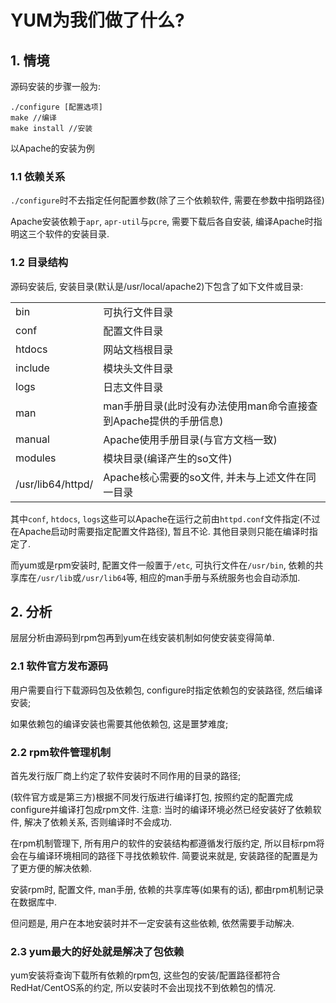 # YUM为我们做了什么?

## 1. 情境

源码安装的步骤一般为:

```
./configure [配置选项]
make //编译
make install //安装
```

以Apache的安装为例

### 1.1 依赖关系

`./configure`时不去指定任何配置参数(除了三个依赖软件, 需要在参数中指明路径)

Apache安装依赖于`apr`, `apr-util`与`pcre`, 需要下载后各自安装, 编译Apache时指明这三个软件的安装目录.

### 1.2 目录结构

源码安装后, 安装目录(默认是/usr/local/apache2)下包含了如下文件或目录:

|                   |                                                                  |
| :---------------- | :--------------------------------------------------------------- |
| bin               | 可执行文件目录                                                   |
| conf              | 配置文件目录                                                     |
| htdocs            | 网站文档根目录                                                   |
| include           | 模块头文件目录                                                   |
| logs              | 日志文件目录                                                     |
| man               | man手册目录(此时没有办法使用man命令直接查到Apache提供的手册信息) |
| manual            | Apache使用手册目录(与官方文档一致)                               |
| modules           | 模块目录(编译产生的so文件)                                       |
| /usr/lib64/httpd/ | Apache核心需要的so文件, 并未与上述文件在同一目录                 |

其中`conf`, `htdocs`, `logs`这些可以Apache在运行之前由`httpd.conf`文件指定(不过在Apache启动时需要指定配置文件路径), 暂且不论. 其他目录则只能在编译时指定了.

而yum或是rpm安装时, 配置文件一般置于`/etc`, 可执行文件在`/usr/bin`, 依赖的共享库在`/usr/lib`或`/usr/lib64`等, 相应的man手册与系统服务也会自动添加.

## 2. 分析

层层分析由源码到rpm包再到yum在线安装机制如何使安装变得简单.

### 2.1 软件官方发布源码

用户需要自行下载源码包及依赖包, configure时指定依赖包的安装路径, 然后编译安装;

如果依赖包的编译安装也需要其他依赖包, 这是噩梦难度;

### 2.2 rpm软件管理机制

首先发行版厂商上约定了软件安装时不同作用的目录的路径;

(软件官方或是第三方)根据不同发行版进行编译打包, 按照约定的配置完成configure并编译打包成rpm文件. 注意: 当时的编译环境必然已经安装好了依赖软件, 解决了依赖关系, 否则编译时不会成功.

在rpm机制管理下, 所有用户的软件的安装结构都遵循发行版约定, 所以目标rpm将会在与编译环境相同的路径下寻找依赖软件. 简要说来就是, 安装路径的配置是为了更方便的解决依赖.

安装rpm时, 配置文件, man手册, 依赖的共享库等(如果有的话), 都由rpm机制记录在数据库中.

但问题是, 用户在本地安装时并不一定安装有这些依赖, 依然需要手动解决.

### 2.3 yum最大的好处就是解决了包依赖

yum安装将查询下载所有依赖的rpm包, 这些包的安装/配置路径都符合RedHat/CentOS系的约定, 所以安装时不会出现找不到依赖包的情况.
